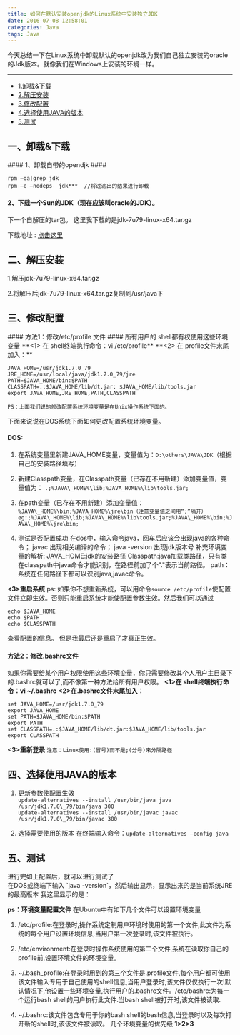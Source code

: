```yaml
---
title: 如何在默认安装openjdk的Linux系统中安装独立JDK
date: 2016-07-08 12:58:01
categories: Java
tags: Java
---
```



今天总结一下在Linux系统中卸载默认的openjdk改为我们自己独立安装的oracle的Jdk版本。就像我们在Windows上安装的环境一样。

----------
* [1.卸载&下载](#1)
* [2.解压安装](#2)
* [3.修改配置](#3)
* [4.选择使用JAVA的版本](#4)
* [5.测试](#5)


<h2 id="1"> 一、卸载&下载   </h2>
#### 1、卸载自带的opendjk ####

    rpm –qa|grep jdk
    rpm –e –nodeps  jdk***	//将过滤出的结果进行卸载
#### 2、下载一个Sun的JDK（现在应该叫oracle的JDK）。 ####
下一个自解压的tar包。
这里我下载的是jdk-7u79-linux-x64.tar.gz

下载地址 : [点击这里](http://www.oracle.com/technetwork/java/javase/downloads/jdk7-downloads-1880260.html)

<h2 id="2"> 二、解压安装 </h2>

1.解压jdk-7u79-linux-x64.tar.gz<br>

2.将解压后jdk-7u79-linux-x64.tar.gz复制到/usr/java下

<h2 id="3"> 三、修改配置 </h2>
#### 方法1：修改/etc/profile 文件 ####
所有用户的 shell都有权使用这些环境变量
**<1> 在 shell终端执行命令：vi /etc/profile**
**<2> 在 profile文件末尾加入：**

    JAVA_HOME=/usr/jdk1.7.0_79
  	JRE_HOME=/usr/local/java/jdk1.7.0_79/jre
  	PATH=$JAVA_HOME/bin:$PATH
  	CLASSPATH=.:$JAVA_HOME/lib/dt.jar: $JAVA_HOME/lib/tools.jar
  	export JAVA_HOME,JRE_HOME,PATH,CLASSPATH

`PS：上面我们说的修改配置系统环境变量是在Unix操作系统下面的。`<p>
下面来说说在DOS系统下面如何更改配置系统环境变量。
#### DOS: ####

1. 在系统变量里新建JAVA_HOME变量，变量值为：`D:\others\JAVA\JDK`（根据自己的安装路径填写）

2. 新建Classpath变量，在Classpath变量（已存在不用新建）添加变量值，变量值为：
`.;%JAVA\_HOME%\lib;%JAVA_HOME%\lib\tools.jar;`

3. 在path变量（已存在不用新建）添加变量值：
`%JAVA\_HOME%\bin;%JAVA_HOME%\jre\bin（注意变量值之间用“;”隔开）`<br>
`eg:;%JAVA\_HOME%\lib;%JAVA\_HOME%\lib\tools.jar;%JAVA\_HOME%\bin;%JAVA\_HOME%\jre\bin;`

4. 测试是否配置成功
在dos中，输入命令java，回车后应该会出现java的各种命令；
javac  出现相关编译的命令；
java -version 出现jdk版本号
补充环境变量的解析:
JAVA_HOME:jdk的安装路径
Classpath:java加载类路径，只有类在classpath中java命令才能识别，在路径前加了个"."表示当前路径。
path：系统在任何路径下都可以识别java,javac命令。

**<3>重启系统**
ps: 如果你不想重新系统，可以用命令`source /etc/profile`使配置文件立即生效。否则只能重启系统才能使配置参数生效。然后我们可以通过

    echo $JAVA_HOME
    echo $PATH
    echo $CLASSPATH
查看配置的信息。
但是我最后还是重启了才真正生效。
#### 方法2：修改.bashrc文件 ####
如果你需要给某个用户权限使用这些环境变量，你只需要修改其个人用户主目录下的.bashrc就可以了,而不像第一种方法给所有用户权限。
**<1>在 shell终端执行命令：vi ~/.bashrc**
**<2>在.bashrc文件末尾加入：**

    set JAVA_HOME=/usr/jdk1.7.0_79
    export JAVA_HOME
    set PATH=$JAVA_HOME/bin:$PATH
    export PATH
    set CLASSPATH=.:$JAVA_HOME/lib/dt.jar:$JAVA_HOME/lib/tools.jar
    export CLASSPATH
**<3>重新登录**
`注意：Linux使用:(冒号)而不是;(分号)来分隔路径`

<h2 id="4"> 四、选择使用JAVA的版本 </h2>

1. 更新参数使配置生效<br>
	`update-alternatives --install /usr/bin/java java /usr/jdk1.7.0\_79/bin/java 300`<br>
	`update-alternatives --install /usr/bin/javac javac /usr/jdk1.7.0\_79/bin/javac 300`

2. 选择需要使用的版本
在终端输入命令：`update-alternatives –config java`

<h2 id="5"> 五、测试 </h2>
进行完如上配置后，就可以进行测试了<br>
在DOS或终端下输入 `java -version`，然后输出显示，显示出来的是当前系统JRE的最高版本
我这里显示的是：<p>

**ps：环境变量配置文件**
在Ubuntu中有如下几个文件可以设置环境变量<p>

1. /etc/profile:在登录时,操作系统定制用户环境时使用的第一个文件,此文件为系统的每个用户设置环境信息,当用户第一次登录时,该文件被执行。

2. /etc/environment:在登录时操作系统使用的第二个文件,系统在读取你自己的profile前,设置环境文件的环境变量。
3. ~/.bash_profile:在登录时用到的第三个文件是.profile文件,每个用户都可使用该文件输入专用于自己使用的shell信息,当用户登录时,该文件仅仅执行一次!默认情况下,他设置一些环境变量,执行用户的.bashrc文件。/etc/bashrc:为每一个运行bash shell的用户执行此文件.当bash shell被打开时,该文件被读取.

4. ~/.bashrc:该文件包含专用于你的bash shell的bash信息,当登录时以及每次打开新的shell时,该该文件被读取。
几个环境变量的优先级
**1>2>3**
